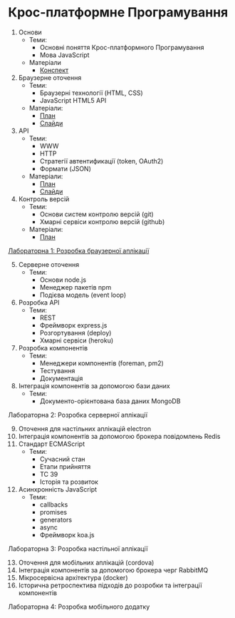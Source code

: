 # Крос-платформне Програмування

1. Основи
    - Теми:
      - Основні поняття Крос-платформного Програмування
      - Мова JavaScript
    - Матеріали
      - [Конспект](lectures/01-javascript.md)
2. Браузерне оточення
    - Теми:
      - Браузерні технології (HTML, CSS)
      - JavaScript HTML5 API
    - Матеріали:
      - [План](lectures/02-browser.md)
      - [Слайди](https://vntu-kpp.herokuapp.com/slides/02-browser)
3. API
    - Теми:
      - WWW
      - HTTP
      - Стратегії автентификації (token, OAuth2)
      - Формати (JSON)
    - Матеріали:
      - [План](lectures/03-api.md)
      - [Слайди](https://vntu-kpp.herokuapp.com/slides/03-api)
4. Контроль версій
    - Теми:
      - Основи систем контролю версій (git)
      - Хмарні сервіси контролю версій (github)
    - Матеріали:
      - [План](lectures/04-git.md)

[Лабораторна 1: Розробка браузерної аплікації](labs/01-browser.md)

5. Серверне оточення
    - Теми:
      - Основи node.js
      - Менеджер пакетів npm
      - Подієва модель (event loop)
6. Розробка API
    - Теми:
      - REST
      - Фреймворк express.js
      - Розгортування (deploy)
      - Хмарні сервіси (heroku)
7. Розробка компонентів
    - Теми:
      - Менеджери компонентів (foreman, pm2)
      - Тестування
      - Документація
8. Інтеграція компонентів за допомогою бази даних
    - Теми:
      - Документо-орієнтована база даних MongoDB

Лабораторна 2: Розробка серверної аплікації

9. Оточення для настільних аплікацій electron
10. Інтеграція компонентів за допомогою брокера повідомлень Redis
11. Стандарт ECMAScript
    - Теми:
      - Сучасний стан
      - Етапи прийняття
      - TC 39
      - Історія та розвиток
12. Асинхронність JavaScript
    - Теми:
      - callbacks
      - promises
      - generators
      - async
      - Фреймворк koa.js

Лабораторна 3: Розробка настільної аплікації

13. Оточення для мобільних аплікацій (cordova)
14. Інтеграція компонентів за допомогою брокера черг RabbitMQ
15. Мікросервісна архітектура (docker)
16. Історична ретроспектива підходів до розробки та інтеграції компонентів

Лабораторна 4: Розробка мобільного додатку
